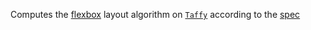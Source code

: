 Computes the [flexbox](https://css-tricks.com/snippets/css/a-guide-to-flexbox/) layout algorithm on [`Taffy`](crate::Taffy) according to the [spec](https://www.w3.org/TR/css-flexbox-1/)